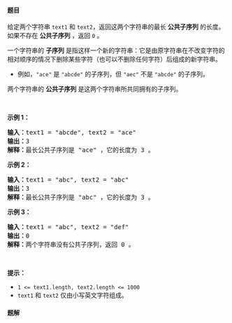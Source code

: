 #### 题目
<p>给定两个字符串 <code>text1</code> 和 <code>text2</code>，返回这两个字符串的最长 <strong>公共子序列</strong> 的长度。如果不存在 <strong>公共子序列</strong> ，返回 <code>0</code> 。</p>

<p>一个字符串的 <strong>子序列</strong><em> </em>是指这样一个新的字符串：它是由原字符串在不改变字符的相对顺序的情况下删除某些字符（也可以不删除任何字符）后组成的新字符串。</p>

<ul>
	<li>例如，<code>"ace"</code> 是 <code>"abcde"</code> 的子序列，但 <code>"aec"</code> 不是 <code>"abcde"</code> 的子序列。</li>
</ul>

<p>两个字符串的 <strong>公共子序列</strong> 是这两个字符串所共同拥有的子序列。</p>

<p> </p>

<p><strong>示例 1：</strong></p>

<pre>
<strong>输入：</strong>text1 = "abcde", text2 = "ace" 
<strong>输出：</strong>3  
<strong>解释：</strong>最长公共子序列是 "ace" ，它的长度为 3 。
</pre>

<p><strong>示例 2：</strong></p>

<pre>
<strong>输入：</strong>text1 = "abc", text2 = "abc"
<strong>输出：</strong>3
<strong>解释：</strong>最长公共子序列是 "abc" ，它的长度为 3 。
</pre>

<p><strong>示例 3：</strong></p>

<pre>
<strong>输入：</strong>text1 = "abc", text2 = "def"
<strong>输出：</strong>0
<strong>解释：</strong>两个字符串没有公共子序列，返回 0 。
</pre>

<p> </p>

<p><strong>提示：</strong></p>

<ul>
	<li><code>1 <= text1.length, text2.length <= 1000</code></li>
	<li><code>text1</code> 和 <code>text2</code> 仅由小写英文字符组成。</li>
</ul>


 #### 题解